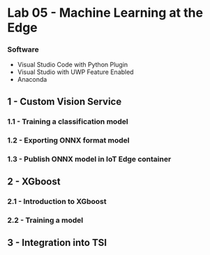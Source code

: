 # Lab 05 - Machine Learning at the Edge

### Software
* Visual Studio Code with Python Plugin
* Visual Studio with UWP Feature Enabled
* Anaconda
 

## 1 - Custom Vision Service

### 1.1 - Training a classification model

### 1.2 - Exporting ONNX format model

### 1.3 - Publish ONNX model in IoT Edge container


## 2 - XGboost

### 2.1 - Introduction to XGboost

### 2.2 - Training a model


## 3 - Integration into TSI